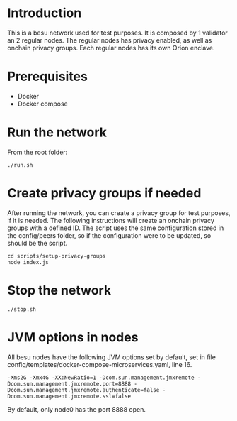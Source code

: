 # Introduction
This is a besu network used for test purposes. It is composed by 1 validator an 2 regular nodes. The regular nodes has privacy enabled, as well as onchain privacy groups. Each regular nodes has its own Orion enclave.

# Prerequisites
- Docker
- Docker compose

# Run the network

From the root folder:

`./run.sh`

# Create privacy groups if needed

After running the network, you can create a privacy group for test purposes, if it is needed.
The following instructions will create an onchain privacy groups with a defined ID.
The script uses the same configuration stored in the config/peers folder, so if the configuration were to be updated, so should be the script. 

```
cd scripts/setup-privacy-groups
node index.js
```

# Stop the network

`./stop.sh`

# JVM options in nodes

All besu nodes have the following JVM options set by default, set in file config/templates/docker-compose-microservices.yaml, line 16.

`-Xms2G -Xmx4G -XX:NewRatio=1 -Dcom.sun.management.jmxremote -Dcom.sun.management.jmxremote.port=8888 -Dcom.sun.management.jmxremote.authenticate=false -Dcom.sun.management.jmxremote.ssl=false`

By default, only node0 has the port 8888 open.